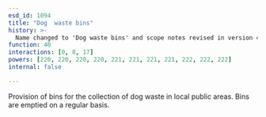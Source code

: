 ```yaml
---
esd_id: 1094
title: "Dog  waste bins"
history: >-
  Name changed to 'Dog waste bins' and scope notes revised in version 4.00.
function: 40
interactions: [0, 8, 17]
powers: [220, 220, 220, 220, 221, 221, 221, 221, 222, 222, 222]
internal: false

---
```


Provision of bins for the collection of dog waste in local public areas.  Bins are emptied on a regular basis.

